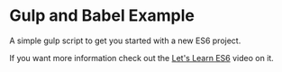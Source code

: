 # Gulp and Babel Example

A simple gulp script to get you started with a new ES6 project.


If you want more information check out the [Let's Learn ES6](https://youtu.be/xFbi2lhHm04?list=PL57atfCFqj2h5fpdZD-doGEIs0NZxeJTX) video on it. 